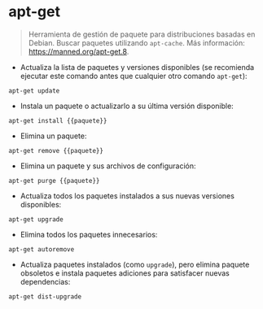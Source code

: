 # apt-get

> Herramienta de gestión de paquete para distribuciones basadas en Debian.
> Buscar paquetes utilizando `apt-cache`.
> Más información: <https://manned.org/apt-get.8>.

- Actualiza la lista de paquetes y versiones disponibles (se recomienda ejecutar este comando antes que cualquier otro comando `apt-get`):

`apt-get update`

- Instala un paquete o actualizarlo a su última versión disponible:

`apt-get install {{paquete}}`

- Elimina un paquete:

`apt-get remove {{paquete}}`

- Elimina un paquete y sus archivos de configuración:

`apt-get purge {{paquete}}`

- Actualiza todos los paquetes instalados a sus nuevas versiones disponibles:

`apt-get upgrade`

- Elimina todos los paquetes innecesarios:

`apt-get autoremove`

- Actualiza paquetes instalados (como `upgrade`), pero elimina paquete obsoletos e instala paquetes adiciones para satisfacer nuevas dependencias:

`apt-get dist-upgrade`
